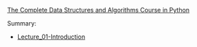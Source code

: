 [The Complete Data Structures and Algorithms Course in Python](https://www.udemy.com/course/data-structures-and-algorithms-bootcamp-in-python/)


Summary:
- [Lecture_01-Introduction](/notes/Lecture_01-Introduction.md)